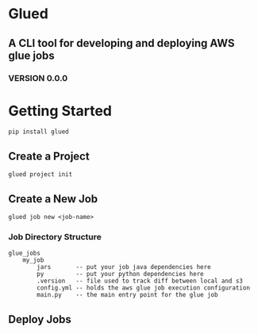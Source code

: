 # Glued
## A CLI tool for developing and deploying AWS glue jobs
### VERSION 0.0.0

# Getting Started
```
pip install glued
```

## Create a Project
```
glued project init
```

## Create a New Job
```
glued job new <job-name>
```

### Job Directory Structure
```
glue_jobs
    my_job
        jars       -- put your job java dependencies here
        py         -- put your python dependencies here
        .version   -- file used to track diff between local and s3
        config.yml -- holds the aws glue job execution configuration
        main.py    -- the main entry point for the glue job
```



## Deploy Jobs
